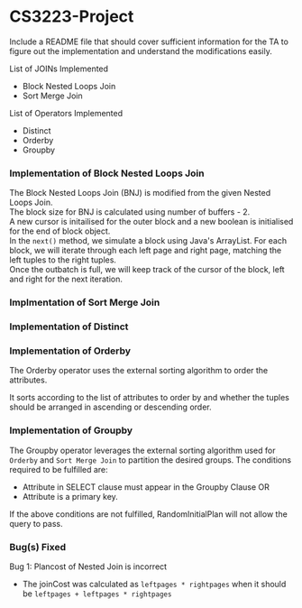# CS3223-Project

Include a README file that should cover sufficient information for the TA to figure out the implementation and understand the modifications easily.

List of JOINs Implemented
- Block Nested Loops Join
- Sort Merge Join

List of Operators Implemented
- Distinct
- Orderby
- Groupby

### Implementation of Block Nested Loops Join
The Block Nested Loops Join (BNJ) is modified from the given Nested Loops Join.  
The block size for BNJ is calculated using number of buffers - 2.  
A new cursor is initailised for the outer block and a new boolean is initialised for the end of block object.  
In the `next()` method, we simulate a block using Java's ArrayList. For each block, we will iterate through each left page and right page, matching the left tuples to the right tuples.  
Once the outbatch is full, we will keep track of the cursor of the block, left and right for the next iteration.  
### Implmentation of Sort Merge Join
### Implementation of Distinct
### Implementation of Orderby
The Orderby operator uses the external sorting algorithm to order the attributes. 

It sorts according to the list of attributes to order by and whether the tuples should be arranged in ascending or descending order.

### Implementation of Groupby
The Groupby operator leverages the external sorting algorithm used for `Orderby` and `Sort Merge Join` to partition the desired groups. 
The conditions required to be fulfilled are:
- Attribute in SELECT clause must appear in the Groupby Clause OR
- Attribute is a primary key.

If the above conditions are not fulfilled, RandomInitialPlan will not allow the query to pass.

### Bug(s) Fixed
Bug 1: Plancost of Nested Join is incorrect
- The joinCost was calculated as `leftpages * rightpages` when it should be `leftpages + leftpages * rightpages`
